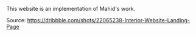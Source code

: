 This website is an implementation of Mahid's work.

Source: https://dribbble.com/shots/22065238-Interior-Website-Landing-Page

